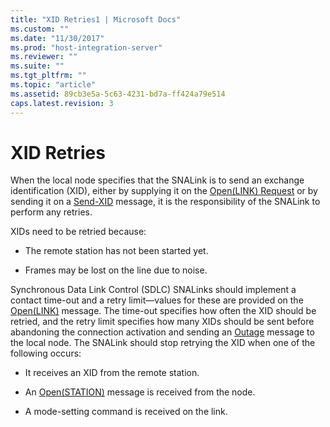 ```yaml
---
title: "XID Retries1 | Microsoft Docs"
ms.custom: ""
ms.date: "11/30/2017"
ms.prod: "host-integration-server"
ms.reviewer: ""
ms.suite: ""
ms.tgt_pltfrm: ""
ms.topic: "article"
ms.assetid: 89cb3e5a-5c63-4231-bd7a-ff424a79e514
caps.latest.revision: 3
---
```

# XID Retries
When the local node specifies that the SNALink is to send an exchange identification (XID), either by supplying it on the [Open(LINK) Request](../HIS2010/open-link-request2.md) or by sending it on a [Send-XID](../HIS2010/send-xid2.md) message, it is the responsibility of the SNALink to perform any retries.  
  
 XIDs need to be retried because:  
  
-   The remote station has not been started yet.  
  
-   Frames may be lost on the line due to noise.  
  
 Synchronous Data Link Control (SDLC) SNALinks should implement a contact time-out and a retry limit—values for these are provided on the [Open(LINK)](../HIS2010/open-link-2.md) message. The time-out specifies how often the XID should be retried, and the retry limit specifies how many XIDs should be sent before abandoning the connection activation and sending an [Outage](../HIS2010/outage1.md) message to the local node. The SNALink should stop retrying the XID when one of the following occurs:  
  
-   It receives an XID from the remote station.  
  
-   An [Open(STATION)](../HIS2010/open-station-2.md) message is received from the node.  
  
-   A mode-setting command is received on the link.
